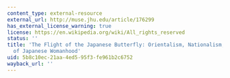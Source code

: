 ```yaml
---
content_type: external-resource
external_url: http://muse.jhu.edu/article/176299
has_external_license_warning: true
license: https://en.wikipedia.org/wiki/All_rights_reserved
status: ''
title: 'The Flight of the Japanese Butterfly: Orientalism, Nationalism, and Performances
  of Japanese Womanhood'
uid: 5b8c10ec-21aa-4ed5-95f3-fe961b2c6752
wayback_url: ''
---
```

